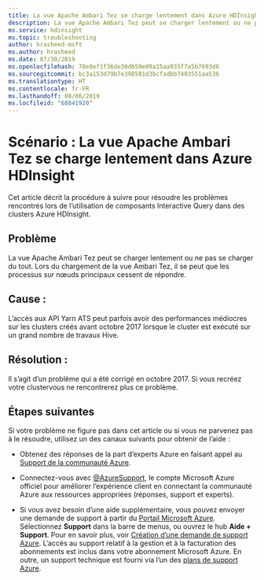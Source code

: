 ```yaml
---
title: La vue Apache Ambari Tez se charge lentement dans Azure HDInsight
description: La vue Apache Ambari Tez peut se charger lentement ou ne pas se charger du tout
ms.service: hdinsight
ms.topic: troubleshooting
author: hrasheed-msft
ms.author: hrasheed
ms.date: 07/30/2019
ms.openlocfilehash: 70e8ef1f36de30d659e09a15aa935f7a5b7693d6
ms.sourcegitcommit: bc3a153d79b7e398581d3bcfadbb7403551aa536
ms.translationtype: HT
ms.contentlocale: fr-FR
ms.lasthandoff: 08/06/2019
ms.locfileid: "68841920"
---
```

# <a name="scenario-apache-ambari-tez-view-loads-slowly-in-azure-hdinsight"></a>Scénario : La vue Apache Ambari Tez se charge lentement dans Azure HDInsight

Cet article décrit la procédure à suivre pour résoudre les problèmes rencontrés lors de l’utilisation de composants Interactive Query dans des clusters Azure HDInsight.

## <a name="issue"></a>Problème

La vue Apache Ambari Tez peut se charger lentement ou ne pas se charger du tout. Lors du chargement de la vue Ambari Tez, il se peut que les processus sur nœuds principaux cessent de répondre.

## <a name="cause"></a>Cause :

L’accès aux API Yarn ATS peut parfois avoir des performances médiocres sur les clusters créés avant octobre 2017 lorsque le cluster est exécuté sur un grand nombre de travaux Hive.

## <a name="resolution"></a>Résolution :

Il s’agit d’un problème qui a été corrigé en octobre 2017. Si vous recréez votre clustervous ne rencontrerez plus ce problème.

## <a name="next-steps"></a>Étapes suivantes

Si votre problème ne figure pas dans cet article ou si vous ne parvenez pas à le résoudre, utilisez un des canaux suivants pour obtenir de l’aide :

* Obtenez des réponses de la part d’experts Azure en faisant appel au [Support de la communauté Azure](https://azure.microsoft.com/support/community/).

* Connectez-vous avec [@AzureSupport](https://twitter.com/azuresupport), le compte Microsoft Azure officiel pour améliorer l’expérience client en connectant la communauté Azure aux ressources appropriées (réponses, support et experts).

* Si vous avez besoin d’une aide supplémentaire, vous pouvez envoyer une demande de support à partir du [Portail Microsoft Azure](https://portal.azure.com/?#blade/Microsoft_Azure_Support/HelpAndSupportBlade/). Sélectionnez **Support** dans la barre de menus, ou ouvrez le hub **Aide + Support**. Pour en savoir plus, voir [Création d’une demande de support Azure](https://docs.microsoft.com/azure/azure-supportability/how-to-create-azure-support-request). L’accès au support relatif à la gestion et à la facturation des abonnements est inclus dans votre abonnement Microsoft Azure. En outre, un support technique est fourni via l’un des [plans de support Azure](https://azure.microsoft.com/support/plans/).
